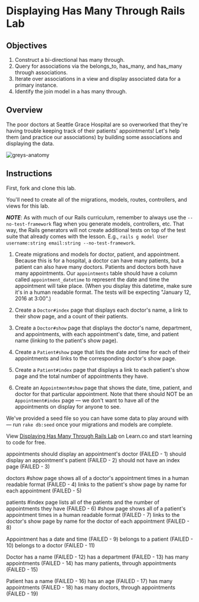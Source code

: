 # Displaying Has Many Through Rails Lab

## Objectives

1. Construct a bi-directional has many through.
2. Query for associations via the belongs_to, has_many, and has_many through associations.
3. Iterate over associations in a view and display associated data for a primary instance.
4. Identify the join model in a has many through.

## Overview

The poor doctors at Seattle Grace Hospital are so overworked that they're having trouble keeping track of their patients' appointments! Let's help them (and practice our associations) by building some associations and displaying the data.

![greys-anatomy](http://57.media.tumblr.com/cbcd8f29790e720e4cea60f44cb2c6b9/tumblr_mrbut3kX1g1r6kab2o1_500.gif)

## Instructions

First, fork and clone this lab.

You'll need to create all of the migrations, models, routes, controllers, and views for this lab.

***NOTE***: As with much of our Rails curriculum, remember to always use the `--no-test-framework` flag when you generate models, controllers, etc. That way, the Rails generators will not create additional tests on top of the test suite that already comes with the lesson. E.g., `rails g model User username:string email:string --no-test-framework`.

1. Create migrations and models for doctor, patient, and appointment. Because this is for a hospital, a doctor can have many patients, but a patient can also have many doctors. Patients and doctors both have many appointments. Our `appointments` table should have a column called `appointment_datetime` to represent the date and time the appointment will take place. (When you display this datetime, make sure it's in a human readable format. The tests will be expecting "January 12, 2016 at 3:00".)

2. Create a `Doctor#index` page that displays each doctor's name, a link to their show page, and a count of their patients.

3. Create a `Doctor#show` page that displays the doctor's name, department, and appointments, with each appointment's date, time, and patient name (linking to the patient's show page).

4. Create a `Patient#show` page that lists the date and time for each of their appointments and links to the corresponding doctor's show page.

5. Create a `Patient#index` page that displays a link to each patient's show page and the total number of appointments they have.

6. Create an `Appointment#show` page that shows the date, time, patient, and doctor for that particular appointment. Note that there should NOT be an `Appointment#index` page –– we don't want to have all of the appointments on display for anyone to see.

We've provided a seed file so you can have some data to play around with –– run `rake db:seed` once your migrations and models are complete.

<p data-visibility='hidden'>View <a href='https://learn.co/lessons/displaying-has-many-through-rails-lab' title='Displaying Has Many Through Rails Lab'>Displaying Has Many Through Rails Lab</a> on Learn.co and start learning to code for free.</p>

appointments
  should display an appointment's doctor (FAILED - 1)
  should display an appointment's patient (FAILED - 2)
  should not have an index page (FAILED - 3)

doctors
  #show page
    shows all of a doctor's appointment times in a human readable format (FAILED - 4)
    links to the patient's show page by name for each appointment (FAILED - 5)

patients
  #index page
    lists all of the patients and the number of appointments they have (FAILED - 6)
  #show page
    shows all of a patient's appointment times in a human readable format (FAILED - 7)
    links to the doctor's show page by name for the doctor of each appointment (FAILED - 8)

Appointment
  has a date and time (FAILED - 9)
  belongs to a patient (FAILED - 10)
  belongs to a doctor (FAILED - 11)

Doctor
  has a name (FAILED - 12)
  has a department (FAILED - 13)
  has many appointments (FAILED - 14)
  has many patients, through appointments (FAILED - 15)

Patient
  has a name (FAILED - 16)
  has an age (FAILED - 17)
  has many appointments (FAILED - 18)
  has many doctors, through appointments (FAILED - 19)